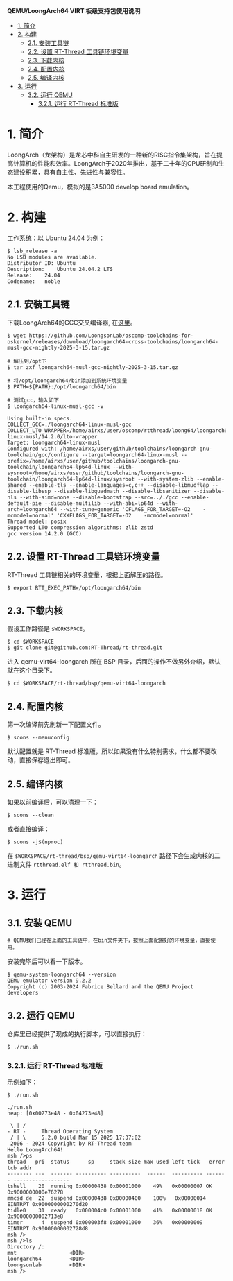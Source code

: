 **QEMU/LoongArch64 VIRT 板级支持包使用说明**


<!-- TOC -->

- [1. 简介](#1-简介)
- [2. 构建](#2-构建)
	- [2.1. 安装工具链](#21-安装工具链)
	- [2.2. 设置 RT-Thread 工具链环境变量](#22-设置-rt-thread-工具链环境变量)
	- [2.3. 下载内核](#23-下载内核)
	- [2.4. 配置内核](#24-配置内核)
	- [2.5. 编译内核](#25-编译内核)
- [3. 运行](#3-运行)
	- [3.2. 运行 QEMU](#32-运行-qemu)
		- [3.2.1. 运行 RT-Thread 标准版](#321-运行-rt-thread-标准版)

<!-- /TOC -->


# 1. 简介

LoongArch（龙架构）是龙芯中科自主研发的一种新的RISC指令集架构，旨在提高计算机的性能和效率。LoongArch于2020年推出，基于二十年的CPU研制和生态建设积累，具有自主性、先进性与兼容性。

本工程使用的Qemu，模拟的是3A5000 develop board emulation。

# 2. 构建

工作系统：以 Ubuntu 24.04 为例：

```shell
$ lsb_release -a
No LSB modules are available.
Distributor ID:	Ubuntu
Description:	Ubuntu 24.04.2 LTS
Release:	24.04
Codename:	noble
```

## 2.1. 安装工具链

下载LoongArch64的GCC交叉编译器, 在[这里](https://github.com/LoongsonLab/oscomp-toolchains-for-oskernel/releases/)。
``` shell
$ wget https://github.com/LoongsonLab/oscomp-toolchains-for-oskernel/releases/download/loongarch64-cross-toolchains/loongarch64-musl-gcc-nightly-2025-3-15.tar.gz

# 解压到/opt下
$ tar zxf loongarch64-musl-gcc-nightly-2025-3-15.tar.gz

# 将/opt/loongarch64/bin添加到系统环境变量
$ PATH=${PATH}:/opt/loongarch64/bin

# 测试gcc，输入如下
$ loongarch64-linux-musl-gcc -v

Using built-in specs.
COLLECT_GCC=./loongarch64-linux-musl-gcc
COLLECT_LTO_WRAPPER=/home/airxs/user/oscomp/rtthread/loong64/loongarch64/bin/../libexec/gcc/loongarch64-linux-musl/14.2.0/lto-wrapper
Target: loongarch64-linux-musl
Configured with: /home/airxs/user/github/toolchains/loongarch-gnu-toolchain/gcc/configure --target=loongarch64-linux-musl --prefix=/home/airxs/user/github/toolchains/loongarch-gnu-toolchain/loongarch64-lp64d-linux --with-sysroot=/home/airxs/user/github/toolchains/loongarch-gnu-toolchain/loongarch64-lp64d-linux/sysroot --with-system-zlib --enable-shared --enable-tls --enable-languages=c,c++ --disable-libmudflap --disable-libssp --disable-libquadmath --disable-libsanitizer --disable-nls --with-simd=none --disable-bootstrap --src=.././gcc --enable-default-pie --disable-multilib --with-abi=lp64d --with-arch=loongarch64 --with-tune=generic 'CFLAGS_FOR_TARGET=-O2    -mcmodel=normal' 'CXXFLAGS_FOR_TARGET=-O2    -mcmodel=normal'
Thread model: posix
Supported LTO compression algorithms: zlib zstd
gcc version 14.2.0 (GCC)

```

## 2.2. 设置 RT-Thread 工具链环境变量

RT-Thread 工具链相关的环境变量，根据上面解压的路径。
```shell
$ export RTT_EXEC_PATH=/opt/loongarch64/bin
```

## 2.3. 下载内核

假设工作路径是 `$WORKSPACE`。

```shell
$ cd $WORKSPACE
$ git clone git@github.com:RT-Thread/rt-thread.git
```

进入 qemu-virt64-loongarch 所在 BSP 目录，后面的操作不做另外介绍，默认就在这个目录下。

```shell
$ cd $WORKSPACE/rt-thread/bsp/qemu-virt64-loongarch
```

## 2.4. 配置内核

第一次编译前先刷新一下配置文件。

```shell
$ scons --menuconfig
```

默认配置就是 RT-Thread 标准版，所以如果没有什么特别需求，什么都不要改动，直接保存退出即可。

## 2.5. 编译内核

如果以前编译后，可以清理一下：

```shell
$ scons --clean
```

或者直接编译：

```shell
$ scons -j$(nproc)
```

在 `$WORKSPACE/rt-thread/bsp/qemu-virt64-loongarch` 路径下会生成内核的二进制文件 `rtthread.elf 和 rtthread.bin`。

# 3. 运行

## 3.1. 安装 QEMU

```shell
# QEMU我们已经在上面的工具链中，在bin文件夹下，按照上面配置好的环境变量，直接使用。
```

安装完毕后可以看一下版本。

```shell
$ qemu-system-loongarch64 --version
QEMU emulator version 9.2.2
Copyright (c) 2003-2024 Fabrice Bellard and the QEMU Project developers
```

## 3.2. 运行 QEMU

仓库里已经提供了现成的执行脚本，可以直接执行：

```shell
$ ./run.sh
```


### 3.2.1. 运行 RT-Thread 标准版

示例如下：

```shell
$ ./run.sh

./run.sh
heap: [0x00273e48 - 0x04273e48]

 \ | /
- RT -     Thread Operating System
 / | \     5.2.0 build Mar 15 2025 17:37:02
 2006 - 2024 Copyright by RT-Thread team
Hello LoongArch64!
msh />ps
thread   pri  status      sp     stack size max used left tick   error  tcb addr
-------- ---  ------- ---------- ----------  ------  ---------- ------- ------------------
tshell    20  running 0x00000438 0x00001000    49%   0x00000007 OK      0x9000000000e76278
mmcsd_de  22  suspend 0x00000438 0x00000400    100%   0x00000014 EINTRPT 0x9000000000270d20
tidle0    31  ready   0x000004c0 0x00001000    41%   0x00000018 OK      0x90000000002713e8
timer      4  suspend 0x000003f8 0x00001000    36%   0x00000009 EINTRPT 0x90000000002728d8
msh />
msh />ls
Directory /:
mnt                 <DIR>                    
loongarch64         <DIR>                    
loongsonlab         <DIR> 
msh />
```


